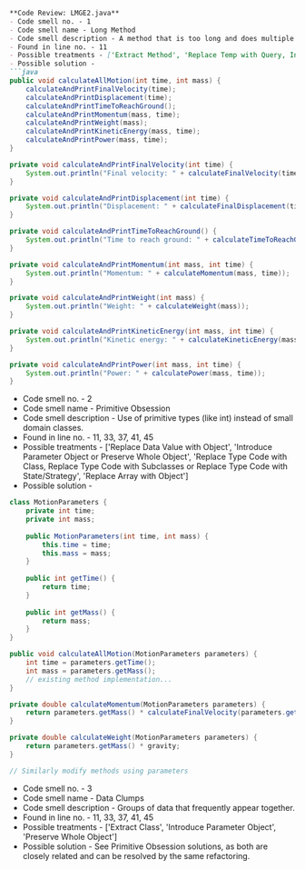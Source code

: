 ```markdown
**Code Review: LMGE2.java**
- Code smell no. - 1
- Code smell name - Long Method
- Code smell description - A method that is too long and does multiple things, making it difficult to understand and maintain.
- Found in line no. - 11
- Possible treatments - ['Extract Method', 'Replace Temp with Query, Introduce Parameter Object or Preserve Whole Object', 'Decompose Conditional']
- Possible solution - 
```java
public void calculateAllMotion(int time, int mass) {
    calculateAndPrintFinalVelocity(time);
    calculateAndPrintDisplacement(time);
    calculateAndPrintTimeToReachGround();
    calculateAndPrintMomentum(mass, time);
    calculateAndPrintWeight(mass);
    calculateAndPrintKineticEnergy(mass, time);
    calculateAndPrintPower(mass, time);
}

private void calculateAndPrintFinalVelocity(int time) {
    System.out.println("Final velocity: " + calculateFinalVelocity(time));
}

private void calculateAndPrintDisplacement(int time) {
    System.out.println("Displacement: " + calculateFinalDisplacement(time));
}

private void calculateAndPrintTimeToReachGround() {
    System.out.println("Time to reach ground: " + calculateTimeToReachGround());
}

private void calculateAndPrintMomentum(int mass, int time) {
    System.out.println("Momentum: " + calculateMomentum(mass, time));
}

private void calculateAndPrintWeight(int mass) {
    System.out.println("Weight: " + calculateWeight(mass));
}

private void calculateAndPrintKineticEnergy(int mass, int time) {
    System.out.println("Kinetic energy: " + calculateKineticEnergy(mass, time));
}

private void calculateAndPrintPower(int mass, int time) {
    System.out.println("Power: " + calculatePower(mass, time));
}
```

- Code smell no. - 2
- Code smell name - Primitive Obsession
- Code smell description - Use of primitive types (like int) instead of small domain classes.
- Found in line no. - 11, 33, 37, 41, 45
- Possible treatments - ['Replace Data Value with Object', 'Introduce Parameter Object or Preserve Whole Object', 'Replace Type Code with Class, Replace Type Code with Subclasses or Replace Type Code with State/Strategy', 'Replace Array with Object']
- Possible solution - 
```java
class MotionParameters {
    private int time;
    private int mass;
  
    public MotionParameters(int time, int mass) {
        this.time = time;
        this.mass = mass;
    }
  
    public int getTime() {
        return time;
    }
  
    public int getMass() {
        return mass;
    }
}

public void calculateAllMotion(MotionParameters parameters) {
    int time = parameters.getTime();
    int mass = parameters.getMass();
    // existing method implementation...
}

private double calculateMomentum(MotionParameters parameters) {
    return parameters.getMass() * calculateFinalVelocity(parameters.getTime());
}

private double calculateWeight(MotionParameters parameters) {
    return parameters.getMass() * gravity;
}

// Similarly modify methods using parameters
```

- Code smell no. - 3
- Code smell name - Data Clumps
- Code smell description - Groups of data that frequently appear together. 
- Found in line no. - 11, 33, 37, 41, 45
- Possible treatments - ['Extract Class', 'Introduce Parameter Object', 'Preserve Whole Object']
- Possible solution - See Primitive Obsession solutions, as both are closely related and can be resolved by the same refactoring.
```